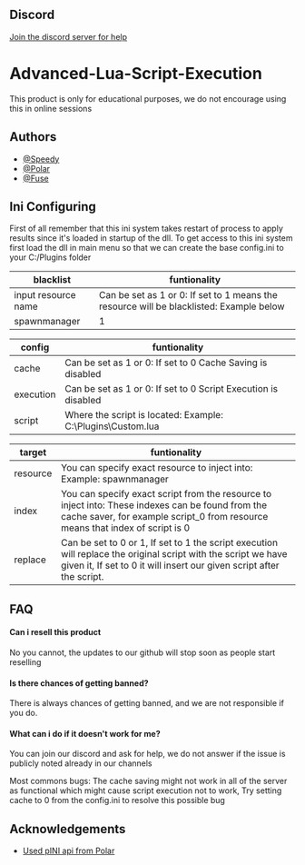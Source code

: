 
## Discord 
[Join the discord server for help](https://discord.gg/pG369jZbwd)
# Advanced-Lua-Script-Execution

This product is only for educational purposes, we do not encourage using this in online sessions





## Authors

- [@Speedy](https://github.com/SpeedyThePaster)
- [@Polar](https://github.com/Polaroot)
- [@Fuse](https://github.com/FuseWasTaken)

## Ini Configuring

First of all remember that this ini system takes restart of process to apply results since it's loaded in startup of the dll. To get access to this ini system first load the dll in main menu so that we can create the base config.ini to your C:/Plugins folder

| blacklist             | funtionality                                                                |
| ----------------- | ------------------------------------------------------------------ |
| input resource name | Can be set as 1 or 0: If set to 1 means the resource will be blacklisted: Example below| 
| spawnmanager | 1 |

| config             | funtionality                                                                |
| ----------------- | ------------------------------------------------------------------ |
| cache | Can be set as 1 or 0: If set to 0 Cache Saving is disabled | 
| execution | Can be set as 1 or 0: If set to 0 Script Execution is disabled |
| script | Where the script is located: Example: C:\\Plugins\\Custom.lua   |

| target             | funtionality                                                                |
| ----------------- | ------------------------------------------------------------------ |
| resource | You can specify exact resource to inject into: Example: spawnmanager | 
| index | You can specify exact script from the resource to inject into: These indexes can be found from the cache saver, for example script_0 from resource means that index of script is 0 |
| replace | Can be set to 0 or 1, If set to 1 the script execution will replace the original script with the script we have given it, If set to 0 it will insert our given script after the script.    |

## FAQ

#### Can i resell this product

No you cannot, the updates to our github will stop soon as people start reselling

#### Is there chances of getting banned?

There is always chances of getting banned, and we are not responsible if you do.

#### What can i do if it doesn't work for me?

You can join our discord and ask for help, we do not answer if the issue is publicly noted already in our channels

Most commons bugs:
The cache saving might not work in all of the server as functional which might cause script execution not to work, 
Try setting cache to 0 from the config.ini to resolve this possible bug

## Acknowledgements

 - [Used pINI api from Polar](https://github.com/Polaroot)

